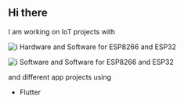 ## Hi there

I am working on IoT projects with

![i][star] Hardware and Software for ESP8266 and ESP32

![i][star] Software and Software for ESP8266 and ESP32

and different app projects using

- Flutter

[star]: https://img.icons8.com/small/16/000000/star.png
